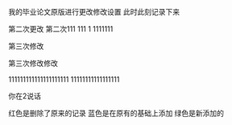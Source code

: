 
我的毕业论文原版进行更改修改设置
此时此刻记录下来










第二次更改
第二次111
111
1
1111111







第三次修改





第三次修改修改




111111111111111111111
11111111111111111




你在2说话



红色是删除了原来的记录
蓝色是在原有的基础上添加
绿色是新添加的